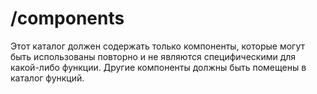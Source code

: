 # /components

Этот каталог должен содержать только компоненты, которые могут быть использованы повторно и не являются специфическими для какой-либо функции. Другие компоненты должны быть помещены в каталог функций.